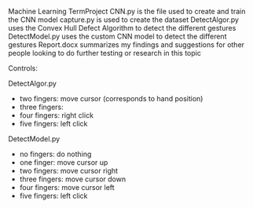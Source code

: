 Machine Learning TermProject
CNN.py is the file used to create and train the CNN model
capture.py is used to create the dataset
DetectAlgor.py uses the Convex Hull Defect Algorithm to detect the different gestures
DetectModel.py uses the custom CNN model to detect the different gestures
Report.docx summarizes my findings and suggestions for other people looking to do further testing or research in this topic

Controls:

DetectAlgor.py
- two fingers: move cursor (corresponds to hand position)
- three fingers: 
- four fingers: right click
- five fingers: left click

DetectModel.py

- no fingers: do nothing
- one finger: move cursor up
- two fingers: move cursor right
- three fingers: move cursor down
- four fingers: move cursor left
- five fingers: left click
